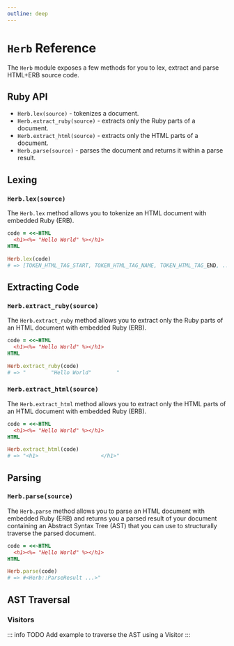 ```yaml
---
outline: deep
---
```


# `Herb` Reference

The `Herb` module exposes a few methods for you to lex, extract and parse HTML+ERB source code.

## Ruby API

* `Herb.lex(source)` - tokenizes a document.
* `Herb.extract_ruby(source)` - extracts only the Ruby parts of a document.
* `Herb.extract_html(source)` - extracts only the HTML parts of a document.
* `Herb.parse(source)` - parses the document and returns it within a parse result.

## Lexing

### `Herb.lex(source)`

The `Herb.lex` method allows you to tokenize an HTML document with embedded Ruby (ERB).

```ruby
code = <<~HTML
  <h1><%= "Hello World" %></h1>
HTML

Herb.lex(code)
# => [TOKEN_HTML_TAG_START, TOKEN_HTML_TAG_NAME, TOKEN_HTML_TAG_END, ...]
```


## Extracting Code

### `Herb.extract_ruby(source)`

The `Herb.extract_ruby` method allows you to extract only the Ruby parts of an HTML document with embedded Ruby (ERB).

```ruby
code = <<~HTML
  <h1><%= "Hello World" %></h1>
HTML

Herb.extract_ruby(code)
# => "        "Hello World"        "
```

### `Herb.extract_html(source)`

The `Herb.extract_html` method allows you to extract only the HTML parts of an HTML document with embedded Ruby (ERB).

```ruby
code = <<~HTML
  <h1><%= "Hello World" %></h1>
HTML

Herb.extract_html(code)
# => "<h1>                    </h1>"
```

## Parsing

### `Herb.parse(source)`

The `Herb.parse` method allows you to parse an HTML document with embedded Ruby (ERB) and returns you a parsed result of your document containing an Abstract Syntax Tree (AST) that you can use to structurally traverse the parsed document.

```ruby
code = <<~HTML
  <h1><%= "Hello World" %></h1>
HTML

Herb.parse(code)
# => #<Herb::ParseResult ...>"
```

## AST Traversal

### Visitors

::: info TODO
Add example to traverse the AST using a Visitor
:::
